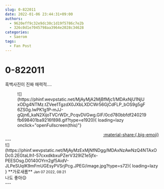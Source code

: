 ```yaml
---
slug: 0-822011
date: 2022-01-06 23:44:31+09:00
authors:
  - 9620eff9c32e9dc30c1d19f5786c7e2b
  - 326c0d1e7045798aa3964e2028c34628
categories:
  - Saerom
tags:
  - Fan Post
---
```


# 0-822011

<div class="post-container" markdown="1">
<div class="content-container md-sidebar__scrollwrap" markdown="1">

흑백사진이 진짜 매력적....
<figure markdown="1">
![](https://phinf.wevpstatic.net/MjAyMjA2MjBfMjc1/MDAxNjU1NjUxODg4NTMz.tZVee1TgzdX0JXbLXDCWr56GjCdFLP_bOS9g5gF6ZS0g.lwPK1g1P-mJJ-gQjn6_kaN2XijoTVCrWDr_PcqvDVGwg.GIF/0cd780bbfdf240219fb698401ba9216f898.gif?type=e1920){ loading=lazy onclick="openFullscreen(this)"}
</figure>


</div>
</div>

<div style="text-align: right;" markdown="1">
<a href="https://weverse.io/fromis9/fanpost/0-822011" style="text-align: right;">:material-share:{.big-emoji}</a>
</div>
---

<div class="comments-container md-sidebar__scrollwrap" markdown="1">
<div class="comment" markdown="1">
<div class='id-container' markdown="1">
![](https://phinf.wevpstatic.net/MjAyMzExMjNfNDgg/MDAxNzAwNzQ4NTAxODc0.2EGtaLlh1-57cxxdkbxuPZerV329IZ1e5jfx-PEESOsg.D0140OYrn2gf5AidV-JLPeSUqIK9mFmUGEsyPVSrjPcg.JPEG/image.jpg?type=s72){ loading=lazy }
**<span class="artist">가로새롬</span>** <small>Jan 07 2022, 08:21</small><br>
</div>
<div class='comment-body' markdown="1">
나도 좋아😌
</div>
</div>
</div>
---
